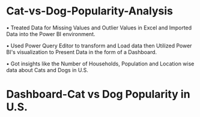 # Cat-vs-Dog-Popularity-Analysis

•	Treated Data for Missing Values and Outlier Values in Excel and Imported Data into the Power BI environment.

•	Used Power Query Editor to transform and Load data then Utilized Power BI's visualization to Present Data in the form of a Dashboard.

•	Got insights like the Number of Households, Population and Location wise data about Cats and Dogs in U.S.

# Dashboard-Cat vs Dog Popularity in U.S. #
